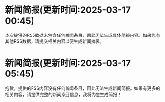 # 新闻简报(更新时间:2025-03-17 00:45)

本次提供的RSS数据未包含任何新闻条目，因此无法生成具体简报内容。如果您有其他RSS数据，请提交相关内容以便生成新闻摘要。
# 新闻简报(更新时间:2025-03-17 05:45)

抱歉，提供的RSS内容没有任何新闻条目，因此无法生成新闻简报。如果有更多的相关内容，请提供完整的新闻条目信息，我将为您生成简报！